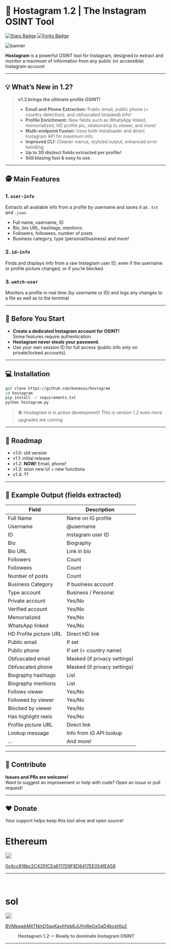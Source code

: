 # 🔴 Hostagram 1.2 | The Instagram OSINT Tool

<a href="https://github.com/banaxou/hostagram/"><img src="https://img.shields.io/github/stars/banaxou/hostagram" alt="Stars Badge" /></a>
<a href="https://github.com/banaxou/hostagram/network/members"><img src="https://img.shields.io/github/forks/banaxou/hostagram" alt="Forks Badge" /></a>

![banner](https://github.com/user-attachments/assets/72532e05-2bc1-43e0-9410-a049e7716660)

**Hostagram** is a powerful OSINT tool for Instagram, designed to extract and monitor a maximum of information from any public (or accessible) Instagram account

---

## 💡 What’s New in 1.2?

> **v1.2 brings the ultimate profile OSINT!**
>
> - **Email and Phone Extraction:** Public email, public phone (+ country detection), and obfuscated (masked) info!
> - **Profile Enrichment:** New fields such as WhatsApp linked, memorialized, HD profile pic, relationship to viewer, and more!
> - **Multi-endpoint Fusion:** Uses both Instaloader and direct Instagram API for maximum info.
> - **Improved CLI:** Cleaner menus, stylized output, enhanced error handling
> - **Up to 30 distinct fields extracted per profile!**  
> - **Still blazing fast & easy to use.**

---

## 🕵️ Main Features

### 1. `user-info`  
Extracts all available info from a profile by username and saves it as `.txt` and `.json`.  
- Full name, username, ID
- Bio, bio URL, hashtags, mentions
- Followers, followees, number of posts
- Business category, type (personal/business) and more!

### 2. `id-info`  
Finds and displays info from a raw Instagram user ID, even if the username or profile picture changed, or if you’re blocked.

### 3. `watch-user`  
Monitors a profile in real time (by username or ID) and logs any changes to a file as well as to the terminal

---

## 🚦 Before You Start

- **Create a dedicated Instagram account for OSINT!**  
  Some features require authentication.  
- **Hostagram never steals your password.**  
- Use your own session ID for full access (public info only on private/locked accounts).

---

## 💻 Installation

```bash
git clone https://github.com/banaxou/hostagram
cd hostagram
pip install -r requirements.txt
python hostagram.py
```
> 🛠️ Hostagram is in active development! This is version 1.2  even more upgrades are coming

---

## 🚀 Roadmap

- v1.0: old version
- v1.1: initial release
- v1.2: **NOW!** Email, phone!
- v1.3: soon new UI + new functions
- v1.4: ??

---

## 📝 Example Output (fields extracted)

| Field                    | Description                             |
|--------------------------|-----------------------------------------|
| Full Name                | Name on IG profile                      |
| Username                 | @username                               |
| ID                       | Instagram user ID                       |
| Bio                      | Biography                               |
| Bio URL                  | Link in bio                             |
| Followers                | Count                                   |
| Followees                | Count                                   |
| Number of posts          | Count                                   |
| Business Category        | If business account                     |
| Type account             | Business / Personal                     |
| Private account          | Yes/No                                  |
| Verified account         | Yes/No                                  |
| Memorialized             | Yes/No                                  |
| WhatsApp linked          | Yes/No                                  |
| HD Profile picture URL   | Direct HD link                          |
| Public email             | If set                                  |
| Public phone             | If set (+ country name)                 |
| Obfuscated email         | Masked (if privacy settings)            |
| Obfuscated phone         | Masked (if privacy settings)            |
| Biography hashtags       | List                                    |
| Biography mentions       | List                                    |
| Follows viewer           | Yes/No                                  |
| Followed by viewer       | Yes/No                                  |
| Blocked by viewer        | Yes/No                                  |
| Has highlight reels      | Yes/No                                  |
| Profile picture URL      | Direct link                             |
| Lookup message           | Info from IG API lookup                 |
| ...                      | And more!                               |

---

## 🌸 Contribute

**Issues and PRs are welcome!**  
Want to suggest an improvement or help with code? Open an issue or pull request!

---

## ❤️ Donate

Your support helps keep this tool alive and open source!

<h1>Ethereum</h1>
<img src="https://upload.wikimedia.org/wikipedia/commons/0/05/Ethereum_logo_2014.svg" width="20">  

[0x4cc818bc2C4291CEa8117D9F8D8417EE054fEA58](https://etherscan.io/address/0x4cc818bc2C4291CEa8117D9F8D8417EE054fEA58)

---
‎<h1>sol</h1>
<img src="https://raw.githubusercontent.com/trustwallet/assets/master/blockchains/solana/info/logo.png" width="20">

[BVMkqwkMjtTNmD5spKayhYeb6JUfmReGxGaD4kcetXp2](https://solscan.io/account/BVMkqwkMjtTNmD5spKayhYeb6JUfmReGxGaD4kcetXp2)

> **Hostagram 1.2 — Ready to dominate Instagram OSINT**
---


